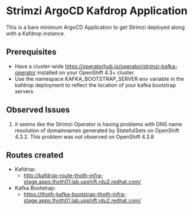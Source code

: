 # Strimzi ArgoCD Kafdrop Application

This is a bare minimum ArgoCD Application to get Strimzi deployed along with a Kafdrop instance.

## Prerequisites

* Have a cluster-wide https://operatorhub.io/operator/strimzi-kafka-operator installed on your OpenShift 4.3+ cluster.
* Use the namespace KAFKA_BOOTSTRAP_SERVER env variable in the kafdrop deployment to reflect the location of your
kafka bootstrap servers

## Observed Issues

1. it seems like the Strimzi Operator is having problems with DNS name resolution of domainnames generated by
StatefulSets on OpenShift 4.3.2. This problem was not observed on OpenShift 4.3.8

## Routes created

* Kafdrop:
    * http://kafdrop-route-thoth-infra-stage.apps.thoth01.lab.upshift.rdu2.redhat.com/
* Kafka Bootstrap:
    * https://thoth-kafka-bootstrap-thoth-infra-stage.apps.thoth01.lab.upshift.rdu2.redhat.com/